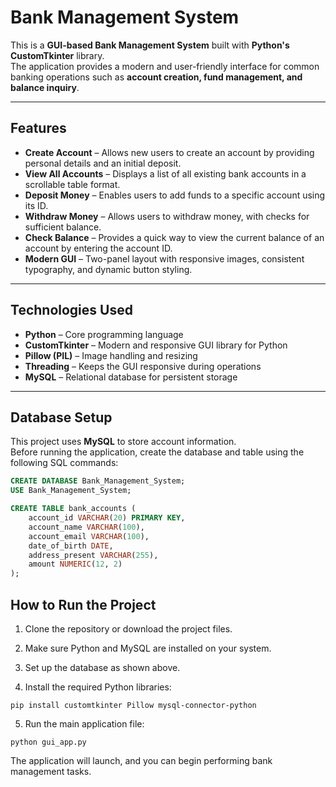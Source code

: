 #  Bank Management System

This is a **GUI-based Bank Management System** built with **Python's CustomTkinter** library.  
The application provides a modern and user-friendly interface for common banking operations such as **account creation, fund management, and balance inquiry**.

---

##  Features

- **Create Account**  – Allows new users to create an account by providing personal details and an initial deposit.  
- **View All Accounts**  – Displays a list of all existing bank accounts in a scrollable table format.  
- **Deposit Money**  – Enables users to add funds to a specific account using its ID.  
- **Withdraw Money**  – Allows users to withdraw money, with checks for sufficient balance.  
- **Check Balance**  – Provides a quick way to view the current balance of an account by entering the account ID.  
- **Modern GUI**  – Two-panel layout with responsive images, consistent typography, and dynamic button styling.  

---

##  Technologies Used

- **Python** – Core programming language  
- **CustomTkinter** – Modern and responsive GUI library for Python  
- **Pillow (PIL)** – Image handling and resizing  
- **Threading** – Keeps the GUI responsive during operations  
- **MySQL** – Relational database for persistent storage  

---

##  Database Setup

This project uses **MySQL** to store account information.  
Before running the application, create the database and table using the following SQL commands:

```sql
CREATE DATABASE Bank_Management_System;
USE Bank_Management_System;

CREATE TABLE bank_accounts (
    account_id VARCHAR(20) PRIMARY KEY,
    account_name VARCHAR(100),
    account_email VARCHAR(100),
    date_of_birth DATE,
    address_present VARCHAR(255),
    amount NUMERIC(12, 2)
);
```
## How to Run the Project

1. Clone the repository or download the project files.

2. Make sure Python and MySQL are installed on your system.

3. Set up the database as shown above.

4. Install the required Python libraries:
```
pip install customtkinter Pillow mysql-connector-python

```
5. Run the main application file:
```
python gui_app.py
```

The application will launch, and you can begin performing bank management tasks.

